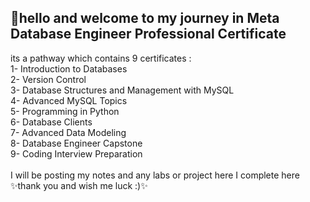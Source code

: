 ## 👋hello and welcome to my journey in Meta Database Engineer Professional Certificate

its a pathway which contains 9 certificates : <br>
1- Introduction to Databases <br>
2- Version Control <br>
3- Database Structures and Management with MySQL <br>
4- Advanced MySQL Topics <br>
5- Programming in Python <br>
6- Database Clients <br>
7- Advanced Data Modeling <br>
8- Database Engineer Capstone <br>
9- Coding Interview Preparation <br>
<br>
I will be posting my notes and any labs or project here I complete here <br>
✨thank you and wish me luck :)✨
